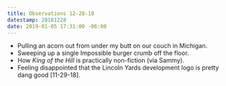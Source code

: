 ```yaml
---
title: Observations 12-28-18
datestamp: 20181228
date: 2019-01-05 17:31:00 -06:00
---
```


- Pulling an acorn out from under my butt on our couch in Michigan.
- Sweeping up a single Impossible burger crumb off the floor.
- How *King of the Hill* is practically non-fiction (via Sammy).
- Feeling disappointed that the Lincoln Yards development logo is pretty dang good [11-29-18].
